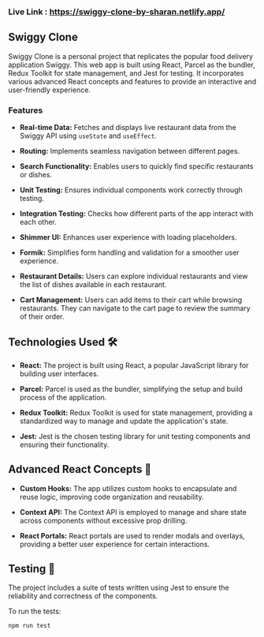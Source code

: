 ### Live Link : https://swiggy-clone-by-sharan.netlify.app/

## Swiggy Clone
Swiggy Clone is a personal project that replicates the popular food delivery application Swiggy. This web app is built using React, Parcel as the bundler, Redux Toolkit for state management, and Jest for testing. It incorporates various advanced React concepts and features to provide an interactive and user-friendly experience.


### Features

- **Real-time Data:**  Fetches and displays live restaurant data from the Swiggy API using `useState` and `useEffect`.
- **Routing:** Implements seamless navigation between different pages.
- **Search Functionality:** Enables users to quickly find specific restaurants or dishes.
- **Unit Testing:** Ensures individual components work correctly through testing.
- **Integration Testing:** Checks how different parts of the app interact with each other.
- **Shimmer UI:** Enhances user experience with loading placeholders.
- **Formik:** Simplifies form handling and validation for a smoother user experience.
- **Restaurant Details:** Users can explore individual restaurants and view the list of dishes available in each restaurant.

- **Cart Management:** Users can add items to their cart while browsing restaurants. They can navigate to the cart page to review the summary of their order.


## Technologies Used 🛠️

- **React:** The project is built using React, a popular JavaScript library for building user interfaces.

- **Parcel:** Parcel is used as the bundler, simplifying the setup and build process of the application.

- **Redux Toolkit:** Redux Toolkit is used for state management, providing a standardized way to manage and update the application's state.

- **Jest:** Jest is the chosen testing library for unit testing components and ensuring their functionality.

## Advanced React Concepts 🚀

- **Custom Hooks:** The app utilizes custom hooks to encapsulate and reuse logic, improving code organization and reusability.

- **Context API:** The Context API is employed to manage and share state across components without excessive prop drilling.

- **React Portals:** React portals are used to render modals and overlays, providing a better user experience for certain interactions.


## Testing 🧪

The project includes a suite of tests written using Jest to ensure the reliability and correctness of the components.

To run the tests:

```bash
npm run test
```

